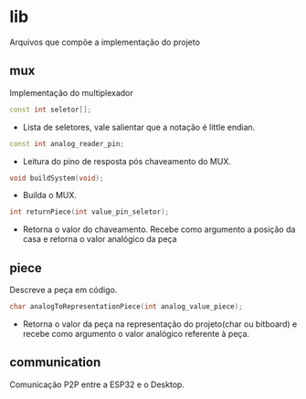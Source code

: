 # lib

Arquivos que compõe a implementação do projeto

## mux
Implementação do multiplexador

```cpp
const int seletor[];
```

- Lista de seletores, vale salientar que a notação é little endian.

```cpp
const int analog_reader_pin;
```

- Leitura do pino de resposta pós chaveamento do MUX.

```cpp
void buildSystem(void);
```

- Builda o MUX.

```cpp
int returnPiece(int value_pin_seletor);
```

- Retorna o valor do chaveamento. Recebe como argumento a posição da casa e retorna o valor analógico da peça

## piece
Descreve a peça em código.

```cpp
char analogToRepresentationPiece(int analog_value_piece);
```

- Retorna o valor da peça na representação do projeto(char ou bitboard) e recebe como argumento o valor analógico referente à peça.

## communication

Comunicação P2P entre a ESP32 e o Desktop.
